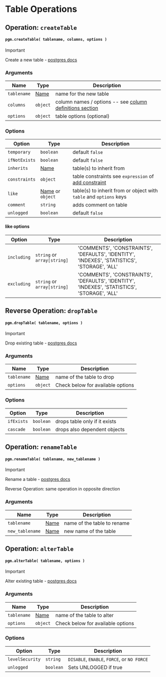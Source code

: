 # Table Operations

## Operation: `createTable`

#### `pgm.createTable( tablename, columns, options )`

> [!IMPORTANT]
> Create a new table - [postgres docs](http://www.postgresql.org/docs/current/static/sql-createtable.html)

### Arguments

| Name        | Type                       | Description                                                                               |
| ----------- | -------------------------- | ----------------------------------------------------------------------------------------- |
| `tablename` | [Name](/migrations/#types) | name for the new table                                                                    |
| `columns`   | `object`                   | column names / options -- see [column definitions section](columns.md#column-definitions) |
| `options`   | `object`                   | table options (optional)                                                                  |

### Options

| Option        | Type                                   | Description                                                                                                                   |
| ------------- | -------------------------------------- | ----------------------------------------------------------------------------------------------------------------------------- |
| `temporary`   | `boolean`                              | default `false`                                                                                                               |
| `ifNotExists` | `boolean`                              | default `false`                                                                                                               |
| `inherits`    | [Name](/migrations/#types)             | table(s) to inherit from                                                                                                      |
| `constraints` | `object`                               | table constraints see `expression` of [add constraint](constraints.md#pgmaddconstraint-tablename-constraint_name-expression-) |
| `like`        | [Name](/migrations/#types) or `object` | table(s) to inherit from or object with `table` and `options` keys                                                            |
| `comment`     | `string`                               | adds comment on table                                                                                                         |
| `unlogged`    | `boolean`                              | default `false`                                                                                                               |

#### like options

| Option      | Type                        | Description                                                                                  |
| ----------- | --------------------------- | -------------------------------------------------------------------------------------------- |
| `including` | `string` or `array[string]` | 'COMMENTS', 'CONSTRAINTS', 'DEFAULTS', 'IDENTITY', 'INDEXES', 'STATISTICS', 'STORAGE', 'ALL' |
| `excluding` | `string` or `array[string]` | 'COMMENTS', 'CONSTRAINTS', 'DEFAULTS', 'IDENTITY', 'INDEXES', 'STATISTICS', 'STORAGE', 'ALL' |

## Reverse Operation: `dropTable`

#### `pgm.dropTable( tablename, options )`

> [!IMPORTANT]
> Drop existing table - [postgres docs](http://www.postgresql.org/docs/current/static/sql-droptable.html)

### Arguments

| Name        | Type                       | Description                       |
| ----------- | -------------------------- | --------------------------------- |
| `tablename` | [Name](/migrations/#types) | name of the table to drop         |
| `options`   | `object`                   | Check below for available options |

### Options

| Option     | Type      | Description                   |
| ---------- | --------- | ----------------------------- |
| `ifExists` | `boolean` | drops table only if it exists |
| `cascade`  | `boolean` | drops also dependent objects  |

## Operation: `renameTable`

#### `pgm.renameTable( tablename, new_tablename )`

> [!IMPORTANT]
> Rename a table - [postgres docs](http://www.postgresql.org/docs/current/static/sql-altertable.html)
>
> Reverse Operation: same operation in opposite direction

### Arguments

| Name            | Type                       | Description                 |
| --------------- | -------------------------- | --------------------------- |
| `tablename`     | [Name](/migrations/#types) | name of the table to rename |
| `new_tablename` | [Name](/migrations/#types) | new name of the table       |

## Operation: `alterTable`

#### `pgm.alterTable( tablename, options )`

> [!IMPORTANT]
> Alter existing table - [postgres docs](http://www.postgresql.org/docs/current/static/sql-altertable.html)

### Arguments

| Name        | Type                       | Description                       |
| ----------- | -------------------------- | --------------------------------- |
| `tablename` | [Name](/migrations/#types) | name of the table to alter        |
| `options`   | `object`                   | Check below for available options |

### Options

| Option          | Type      | Description                                 |
| --------------- | --------- | ------------------------------------------- |
| `levelSecurity` | `string`  | `DISABLE`, `ENABLE`, `FORCE`, or `NO FORCE` |
| `unlogged`      | `boolean` | Sets UNLOGGED if true                       |
